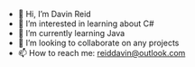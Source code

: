 - 👋 Hi, I’m Davin Reid
- 👀 I’m interested in learning about C#
- 🌱 I’m currently learning Java
- 💞️ I’m looking to collaborate on any projects
- 📫 How to reach me: reiddavin@outlook.com

<!---
DavTheDev20/DavTheDev20 is a ✨ special ✨ repository because its `README.md` (this file) appears on your GitHub profile.
You can click the Preview link to take a look at your changes.
--->
